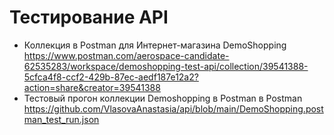 # Тестирование API
- Коллекция в Postman для Интернет-магазина DemoShopping https://www.postman.com/aerospace-candidate-62535283/workspace/demoshopping-test-api/collection/39541388-5cfca4f8-ccf2-429b-87ec-aedf187e12a2?action=share&creator=39541388 
- Тестовый прогон коллекции Demoshopping в Postman в Postman https://github.com/VlasovaAnastasia/api/blob/main/DemoShopping.postman_test_run.json
